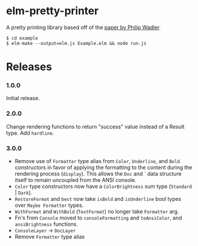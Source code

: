 # elm-pretty-printer

A pretty printing library based off of the [paper by Philip Wadler](https://homepages.inf.ed.ac.uk/wadler/papers/prettier/prettier.pdf).

```
$ cd example
$ elm-make --output=elm.js Example.elm && node run.js
```


# Releases
### 1.0.0

Initial release.

### 2.0.0

Change rendering functions to return "success" value instead of a Result type. Add `hardline`.

### 3.0.0

- Remove use of `Formatter` type alias from `Color`, `Underline`, and `Bold` constructors in favor of applying the formatting to the content during the rendering process (`display`). This allows the `Doc` and ` data structure itself to remain uncoupled from the ANSI console.
- `Color` type constructors now have a `ColorBrightness` sum type (`Standard` | `Dark`).
- `RestoreFormat` and `best` now take `isBold` and `isUnderline` bool types over `Maybe Formatter` types.
- `WithFormat` and `WithBold` (`TextFormat`) no longer take `Formatter` arg.
- Fn's from `Console` moved to `consoleFormatting` and `toAnsiColor`, and `ansiBrightness` functions.
- `ConsoleLayer` -> `DocLayer`
- Remove `Formatter` type alias
